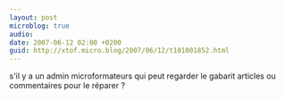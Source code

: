 ```yaml
---
layout: post
microblog: true
audio: 
date: 2007-06-12 02:00 +0200
guid: http://xtof.micro.blog/2007/06/12/t101001852.html
---
```

s'il y a un admin microformateurs qui peut regarder le gabarit articles ou commentaires pour le réparer ?
